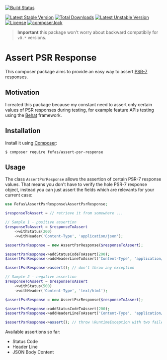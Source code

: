 [![Build Status](https://img.shields.io/travis/fefas/assert-psr-response/master.svg?style=flat-square)](https://travis-ci.org/fefas/assert-psr-response)

[![Latest Stable Version](https://poser.pugx.org/fefas/assert-psr-response/v/stable?format=flat-square)](https://packagist.org/packages/fefas/assert-psr-response)
[![Total Downloads](https://poser.pugx.org/fefas/assert-psr-response/downloads?format=flat-square)](https://packagist.org/packages/fefas/assert-psr-response)
[![Latest Unstable Version](https://poser.pugx.org/fefas/assert-psr-response/v/unstable?format=flat-square)](https://packagist.org/packages/fefas/assert-psr-response)
[![License](https://poser.pugx.org/bauhaus/middleware-chain/license?format=flat-square)](LICENSE)
[![composer.lock](https://poser.pugx.org/fefas/assert-psr-response/composerlock?format=flat-square)](https://packagist.org/packages/fefas/assert-psr-response)

> **Important** this package won't worry about backward compatibily for `v0.*`
> versions.

# Assert PSR Response

This composer package aims to provide an easy way to assert
[PSR-7](http://www.php-fig.org/psr/psr-7/) responses.

## Motivation

I created this package because my constant need to assert only certain values of
PSR responses during testing, for example feature APIs testing using the
[Behat](http://behat.org/en/latest/) framework.

## Installation

Install it using [Composer](https://getcomposer.org/):

```shell
$ composer require fefas/assert-psr-response
```

## Usage

The class `AssertPsrResponse` allows the assertion of certain PSR-7 response
values. That means you don't have to verify the hole PSR-7 response object,
instead you can just assert the fields which are relevants for your current
case:

```php
use Fefas\AssertPsrResponse\AssertPsrResponse;

$responseToAssert = // retrieve it from somewhere ...

// Sample 1 - positive assertion
$responseToAssert = $responseToAssert
    ->withStatus(200)
    ->withHeader('Content-Type', 'application/json');

$assertPsrResponse = new AssertPsrResponse($responseToAssert);

$assertPsrResponse->addStatusCodeToAssert(200);
$assertPsrResponse->addHeaderLineToAssert('Content-Type', 'application/json');

$assertPsrResponse->assert(); // don't throw any exception

// Sample 2 - negative assertion
$responseToAssert = $responseToAssert
    ->withStatus(500)
    ->withHeader('Content-Type', 'text/html');

$assertPsrResponse = new AssertPsrResponse($responseToAssert);

$assertPsrResponse->addStatusCodeToAssert(200);
$assertPsrResponse->addHeaderLineToAssert('Content-Type', 'application/json');

$assertPsrResponse->assert(); // throw \RuntimeException with two failed asserting messages
```

Available assertions so far:

* Status Code
* Header Line
* JSON Body Content
